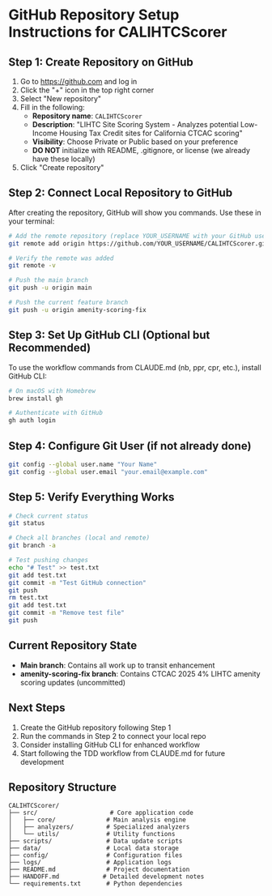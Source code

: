 # GitHub Repository Setup Instructions for CALIHTCScorer

## Step 1: Create Repository on GitHub

1. Go to https://github.com and log in
2. Click the "+" icon in the top right corner
3. Select "New repository"
4. Fill in the following:
   - **Repository name**: `CALIHTCScorer`
   - **Description**: "LIHTC Site Scoring System - Analyzes potential Low-Income Housing Tax Credit sites for California CTCAC scoring"
   - **Visibility**: Choose Private or Public based on your preference
   - **DO NOT** initialize with README, .gitignore, or license (we already have these locally)
5. Click "Create repository"

## Step 2: Connect Local Repository to GitHub

After creating the repository, GitHub will show you commands. Use these in your terminal:

```bash
# Add the remote repository (replace YOUR_USERNAME with your GitHub username)
git remote add origin https://github.com/YOUR_USERNAME/CALIHTCScorer.git

# Verify the remote was added
git remote -v

# Push the main branch
git push -u origin main

# Push the current feature branch
git push -u origin amenity-scoring-fix
```

## Step 3: Set Up GitHub CLI (Optional but Recommended)

To use the workflow commands from CLAUDE.md (nb, ppr, cpr, etc.), install GitHub CLI:

```bash
# On macOS with Homebrew
brew install gh

# Authenticate with GitHub
gh auth login
```

## Step 4: Configure Git User (if not already done)

```bash
git config --global user.name "Your Name"
git config --global user.email "your.email@example.com"
```

## Step 5: Verify Everything Works

```bash
# Check current status
git status

# Check all branches (local and remote)
git branch -a

# Test pushing changes
echo "# Test" >> test.txt
git add test.txt
git commit -m "Test GitHub connection"
git push
rm test.txt
git add test.txt
git commit -m "Remove test file"
git push
```

## Current Repository State

- **Main branch**: Contains all work up to transit enhancement
- **amenity-scoring-fix branch**: Contains CTCAC 2025 4% LIHTC amenity scoring updates (uncommitted)

## Next Steps

1. Create the GitHub repository following Step 1
2. Run the commands in Step 2 to connect your local repo
3. Consider installing GitHub CLI for enhanced workflow
4. Start following the TDD workflow from CLAUDE.md for future development

## Repository Structure
```
CALIHTCScorer/
├── src/                    # Core application code
│   ├── core/              # Main analysis engine
│   ├── analyzers/         # Specialized analyzers
│   └── utils/             # Utility functions
├── scripts/               # Data update scripts
├── data/                  # Local data storage
├── config/                # Configuration files
├── logs/                  # Application logs
├── README.md              # Project documentation
├── HANDOFF.md            # Detailed development notes
└── requirements.txt       # Python dependencies
```